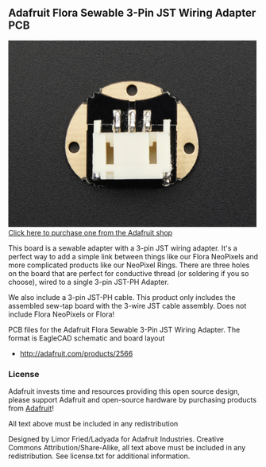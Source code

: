## Adafruit Flora Sewable 3-Pin JST Wiring Adapter PCB
<a href="http://www.adafruit.com/products/2566"><img src="assets/image.jpg?raw=true" width="500px"><br/>
Click here to purchase one from the Adafruit shop</a>

This board is a sewable adapter with a 3-pin JST wiring adapter.  It's a perfect way to add a simple link between things like our Flora NeoPixels and more complicated products like our NeoPixel Rings.  There are three holes on the board that are perfect for conductive thread (or soldering if you so choose), wired to a single 3-pin JST-PH Adapter.

We also include a 3-pin JST-PH cable.  This product only includes the assembled sew-tap board with the 3-wire JST cable assembly.  Does not include Flora NeoPixels or Flora!

PCB files for the Adafruit Flora Sewable 3-Pin JST Wiring Adapter. The format is EagleCAD schematic and board layout
- http://adafruit.com/products/2566

### License

Adafruit invests time and resources providing this open source design, please support Adafruit and open-source hardware by purchasing products from [Adafruit](https://www.adafruit.com)!

All text above must be included in any redistribution

Designed by Limor Fried/Ladyada for Adafruit Industries.
Creative Commons Attribution/Share-Alike, all text above must be included in any redistribution. 
See license.txt for additional information.
